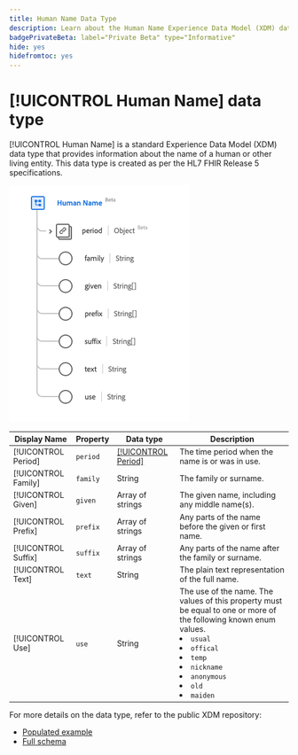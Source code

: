 ```yaml
---
title: Human Name Data Type
description: Learn about the Human Name Experience Data Model (XDM) data type.
badgePrivateBeta: label="Private Beta" type="Informative"
hide: yes
hidefromtoc: yes
---
```

# [!UICONTROL Human Name] data type

[!UICONTROL Human Name] is a standard Experience Data Model (XDM) data type that provides information about the name of a human or other living entity. This data type is created as per the HL7 FHIR Release 5 specifications.

![Human Name data type structure](../../images/data-types/healthcare/human-name.png)

| Display Name | Property | Data type | Description |
| --- | --- | --- | --- |
| [!UICONTROL Period] | `period` | [[!UICONTROL Period]](../healthcare/period.md) | The time period when the name is or was in use. |
| [!UICONTROL Family] | `family` | String | The family or surname. |
| [!UICONTROL Given] | `given` | Array of strings | The given name, including any middle name(s). |
| [!UICONTROL Prefix] | `prefix` | Array of strings | Any parts of the name before the given or first name. |
| [!UICONTROL Suffix] | `suffix` | Array of strings | Any parts of the name after the family or surname. |
| [!UICONTROL Text] | `text` | String | The plain text representation of the full name. |
| [!UICONTROL Use] | `use` | String | The use of the name. The values of this property must be equal to one or more of the following known enum values. <li> `usual` </li> <li> `offical` </li> <li> `temp` </li> <li> `nickname` </li> <li> `anonymous` </li> <li> `old` </li> <li> `maiden` </li>|

For more details on the data type, refer to the public XDM repository:

* [Populated example](https://github.com/adobe/xdm/blob/master/extensions/industry/healthcare/fhir/datatypes/humanname.example.1.json)
* [Full schema](https://github.com/adobe/xdm/blob/master/extensions/industry/healthcare/fhir/datatypes/humanname.schema.json)
